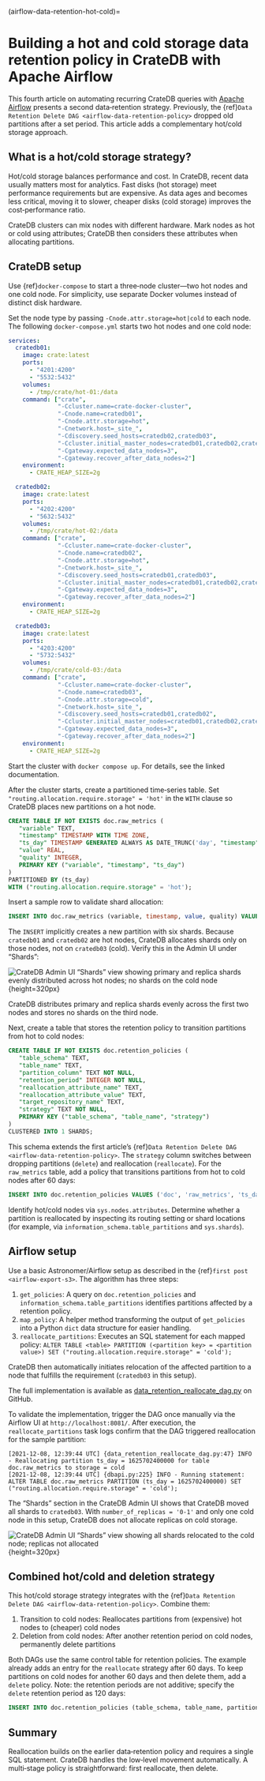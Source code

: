 (airflow-data-retention-hot-cold)=
# Building a hot and cold storage data retention policy in CrateDB with Apache Airflow

This fourth article on automating recurring CrateDB queries with [Apache Airflow](https://airflow.apache.org/) presents a second data‑retention strategy. Previously, the {ref}`Data Retention Delete DAG <airflow-data-retention-policy>` dropped old partitions after a set period. This article adds a complementary hot/cold storage approach.

## What is a hot/cold storage strategy?

Hot/cold storage balances performance and cost. In CrateDB, recent data usually matters most for analytics. Fast disks (hot storage) meet performance requirements but are expensive. As data ages and becomes less critical, moving it to slower, cheaper disks (cold storage) improves the cost‑performance ratio.

CrateDB clusters can mix nodes with different hardware. Mark nodes as hot or cold using attributes; CrateDB then considers these attributes when allocating partitions.

## CrateDB setup

Use {ref}`docker-compose` to start a three‑node cluster—two hot nodes and one cold node. For simplicity, use separate Docker volumes instead of distinct disk hardware.

Set the node type by passing `-Cnode.attr.storage=hot|cold` to each node. The following `docker-compose.yml` starts two hot nodes and one cold node:

```yaml
services:
  cratedb01:
    image: crate:latest
    ports:
      - "4201:4200"
      - "5532:5432"
    volumes:
      - /tmp/crate/hot-01:/data
    command: ["crate",
              "-Ccluster.name=crate-docker-cluster",
              "-Cnode.name=cratedb01",
              "-Cnode.attr.storage=hot",
              "-Cnetwork.host=_site_",
              "-Cdiscovery.seed_hosts=cratedb02,cratedb03",
              "-Ccluster.initial_master_nodes=cratedb01,cratedb02,cratedb03",
              "-Cgateway.expected_data_nodes=3",
              "-Cgateway.recover_after_data_nodes=2"]
    environment:
      - CRATE_HEAP_SIZE=2g

  cratedb02:
    image: crate:latest
    ports:
      - "4202:4200"
      - "5632:5432"
    volumes:
      - /tmp/crate/hot-02:/data
    command: ["crate",
              "-Ccluster.name=crate-docker-cluster",
              "-Cnode.name=cratedb02",
              "-Cnode.attr.storage=hot",
              "-Cnetwork.host=_site_",
              "-Cdiscovery.seed_hosts=cratedb01,cratedb03",
              "-Ccluster.initial_master_nodes=cratedb01,cratedb02,cratedb03",
              "-Cgateway.expected_data_nodes=3",
              "-Cgateway.recover_after_data_nodes=2"]
    environment:
      - CRATE_HEAP_SIZE=2g

  cratedb03:
    image: crate:latest
    ports:
      - "4203:4200"
      - "5732:5432"
    volumes:
      - /tmp/crate/cold-03:/data
    command: ["crate",
              "-Ccluster.name=crate-docker-cluster",
              "-Cnode.name=cratedb03",
              "-Cnode.attr.storage=cold",
              "-Cnetwork.host=_site_",
              "-Cdiscovery.seed_hosts=cratedb01,cratedb02",
              "-Ccluster.initial_master_nodes=cratedb01,cratedb02,cratedb03",
              "-Cgateway.expected_data_nodes=3",
              "-Cgateway.recover_after_data_nodes=2"]
    environment:
      - CRATE_HEAP_SIZE=2g
```

Start the cluster with `docker compose up`. For details, see the linked documentation.

After the cluster starts, create a partitioned time‑series table. Set `"routing.allocation.require.storage" = 'hot'` in the `WITH` clause so CrateDB places new partitions on a hot node.

```sql
CREATE TABLE IF NOT EXISTS doc.raw_metrics (
   "variable" TEXT,
   "timestamp" TIMESTAMP WITH TIME ZONE,
   "ts_day" TIMESTAMP GENERATED ALWAYS AS DATE_TRUNC('day', "timestamp"),
   "value" REAL,
   "quality" INTEGER,
   PRIMARY KEY ("variable", "timestamp", "ts_day")
)
PARTITIONED BY (ts_day)
WITH ("routing.allocation.require.storage" = 'hot');
```

Insert a sample row to validate shard allocation:

```sql
INSERT INTO doc.raw_metrics (variable, timestamp, value, quality) VALUES ('water-flow', NOW() - '5 months'::INTERVAL, 12, 1);
```

The `INSERT` implicitly creates a new partition with six shards. Because `cratedb01` and `cratedb02` are hot nodes, CrateDB allocates shards only on those nodes, not on `cratedb03` (cold). Verify this in the Admin UI under “Shards”:

![CrateDB Admin UI “Shards” view showing primary and replica shards evenly distributed across hot nodes; no shards on the cold node](https://us1.discourse-cdn.com/flex020/uploads/crate/original/1X/ade3bbd61b56a642ee2493f2dca63a60cba7de1b.png){height=320px}

CrateDB distributes primary and replica shards evenly across the first two nodes and stores no shards on the third node.

Next, create a table that stores the retention policy to transition partitions from hot to cold nodes:

```sql
CREATE TABLE IF NOT EXISTS doc.retention_policies (
   "table_schema" TEXT,
   "table_name" TEXT,
   "partition_column" TEXT NOT NULL,
   "retention_period" INTEGER NOT NULL,
   "reallocation_attribute_name" TEXT,
   "reallocation_attribute_value" TEXT,
   "target_repository_name" TEXT,
   "strategy" TEXT NOT NULL,
   PRIMARY KEY ("table_schema", "table_name", "strategy")
)
CLUSTERED INTO 1 SHARDS;
```

This schema extends the first article’s {ref}`Data Retention Delete DAG <airflow-data-retention-policy>`. The `strategy` column switches between dropping partitions (`delete`) and reallocation (`reallocate`). For the `raw_metrics` table, add a policy that transitions partitions from hot to cold nodes after 60 days:

```sql
INSERT INTO doc.retention_policies VALUES ('doc', 'raw_metrics', 'ts_day', 60, 'storage', 'cold', NULL, 'reallocate');
```

Identify hot/cold nodes via `sys.nodes.attributes`. Determine whether a partition is reallocated by inspecting its routing setting or shard locations (for example, via `information_schema.table_partitions` and `sys.shards`).

## Airflow setup

Use a basic Astronomer/Airflow setup as described in the {ref}`first post <airflow-export-s3>`. The algorithm has three steps:

1. `get_policies`: A query on `doc.retention_policies` and `information_schema.table_partitions` identifies partitions affected by a retention policy.
2. `map_policy`: A helper method transforming the output of `get_policies` into a Python `dict` data structure for easier handling.
3. `reallocate_partitions`: Executes an SQL statement for each mapped policy: `ALTER TABLE <table> PARTITION (<partition key> = <partition value>) SET ("routing.allocation.require.storage" = 'cold');`

CrateDB then automatically initiates relocation of the affected partition to a node that fulfills the requirement (`cratedb03` in this setup).

The full implementation is available as [data_retention_reallocate_dag.py](https://github.com/crate/cratedb-airflow-tutorial/blob/main/dags/data_retention_reallocate_dag.py) on GitHub.

To validate the implementation, trigger the DAG once manually via the Airflow UI at `http://localhost:8081/`. After execution, the `reallocate_partitions` task logs confirm that the DAG triggered reallocation for the sample partition:

```text
[2021-12-08, 12:39:44 UTC] {data_retention_reallocate_dag.py:47} INFO - Reallocating partition ts_day = 1625702400000 for table doc.raw_metrics to storage = cold
[2021-12-08, 12:39:44 UTC] {dbapi.py:225} INFO - Running statement: ALTER TABLE doc.raw_metrics PARTITION (ts_day = 1625702400000) SET ("routing.allocation.require.storage" = 'cold');
```

The “Shards” section in the CrateDB Admin UI shows that CrateDB moved all shards to `cratedb03`.
With `number_of_replicas = '0-1'` and only one cold node in this setup, CrateDB does not allocate replicas on cold storage.

![CrateDB Admin UI “Shards” view showing all shards relocated to the cold node; replicas not allocated](https://us1.discourse-cdn.com/flex020/uploads/crate/original/1X/9f56283dcb4457b1123e1a653d951fc78e52a612.png){height=320px}

## Combined hot/cold and deletion strategy

This hot/cold storage strategy integrates with the {ref}`Data Retention Delete DAG <airflow-data-retention-policy>`. Combine them:

1. Transition to cold nodes: Reallocates partitions from (expensive) hot nodes to (cheaper) cold nodes
2. Deletion from cold nodes: After another retention period on cold nodes, permanently delete partitions

Both DAGs use the same control table for retention policies. The example already adds an entry for the `reallocate` strategy after 60 days. To keep partitions on cold nodes for another 60 days and then delete them, add a `delete` policy. Note: the retention periods are not additive; specify the `delete` retention period as 120 days:

```sql
INSERT INTO doc.retention_policies (table_schema, table_name, partition_column, retention_period, strategy) VALUES ('doc', 'raw_metrics', 'ts_day', 120, 'delete');
```

## Summary

Reallocation builds on the earlier data‑retention policy and requires a single SQL statement.
CrateDB handles the low‑level movement automatically. A multi‑stage policy is straightforward: first reallocate, then delete.

